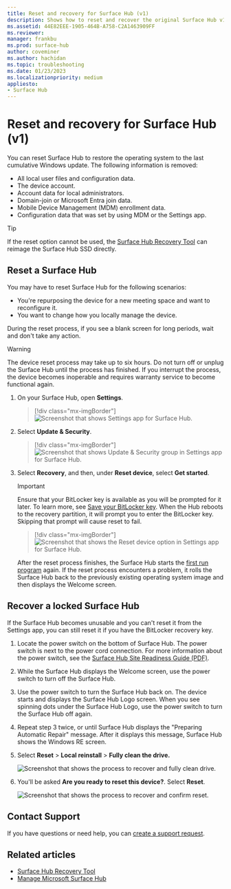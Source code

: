 ```yaml
---
title: Reset and recovery for Surface Hub (v1)
description: Shows how to reset and recover the original Surface Hub v1.
ms.assetid: 44E82EEE-1905-464B-A758-C2A1463909FF
ms.reviewer: 
manager: frankbu
ms.prod: surface-hub
author: coveminer
ms.author: hachidan
ms.topic: troubleshooting
ms.date: 01/23/2023
ms.localizationpriority: medium
appliesto:
- Surface Hub
---
```


# Reset and recovery for Surface Hub (v1)

You can reset Surface Hub to restore the operating system to the last cumulative Windows update. The following information is removed:

- All local user files and configuration data. 
- The device account.
- Account data for local administrators.
- Domain-join or Microsoft Entra join data.
- Mobile Device Management (MDM) enrollment data.
- Configuration data that was set by using MDM or the Settings app.

> [!TIP]
> If the reset option cannot be used, the [Surface Hub Recovery Tool](surface-hub-recovery-tool.md) can reimage the Surface Hub SSD directly.

## Reset a Surface Hub

You may have to reset Surface Hub for the following scenarios:

- You're repurposing the device for a new meeting space and want to reconfigure it.
- You want to change how you locally manage the device.

During the reset process, if you see a blank screen for long periods, wait and don't take any action.

> [!WARNING]
> The device reset process may take up to six hours. Do not turn off or unplug the Surface Hub until the process has finished. If you interrupt the process, the device becomes inoperable and requires warranty service to become functional again.

1. On your Surface Hub, open **Settings**.

   > [!div class="mx-imgBorder"]
   > ![Screenshot that shows Settings app for Surface Hub.](images/sh-settings.png)

2. Select **Update & Security**.

   > [!div class="mx-imgBorder"]
   > ![Screenshot that shows Update & Security group in Settings app for Surface Hub.](images/sh-settings-update-security.png)

3. Select **Recovery**, and then, under **Reset device**, select **Get started**.

   > [!IMPORTANT]
   > Ensure that your BitLocker key is available as you will be prompted for it later. To learn more, see [Save your BitLocker key](save-bitlocker-key-surface-hub.md). When the Hub reboots to the recovery partition, it will prompt you to enter the BitLocker key. Skipping that prompt will cause reset to fail.

   > [!div class="mx-imgBorder"]
   > ![Screenshot that shows the Reset device option in Settings app for Surface Hub.](images/sh-settings-reset-device.png)

   After the reset process finishes, the Surface Hub starts the [first run program](first-run-program-surface-hub.md) again. If the reset process encounters a problem, it rolls the Surface Hub back to the previously existing operating system image and then displays the Welcome screen.

## Recover a locked Surface Hub

If the Surface Hub becomes unusable and you can't reset it from the Settings app, you can still reset it if you have the BitLocker recovery key.

1. Locate the power switch on the bottom of Surface Hub. The power switch is next to the power cord connection. For more information about the power switch, see the [Surface Hub Site Readiness Guide (PDF)](surface-hub-site-readiness-guide.md).

2. While the Surface Hub displays the Welcome screen, use the power switch to turn off the Surface Hub.

3. Use the power switch to turn the Surface Hub back on. The device starts and displays the Surface Hub Logo screen. When you see spinning dots under the Surface Hub Logo, use the power switch to turn the Surface Hub off again.  

4. Repeat step 3 twice, or until Surface Hub displays the "Preparing Automatic Repair" message. After it displays this message, Surface Hub shows the Windows RE screen.

5. Select **Reset** > **Local reinstall** > **Fully clean the drive.**

   ![Screenshot that shows the process to recover and fully clean drive.](images/recover-fully-clean-drive.png)

8. You'll be asked **Are you ready to reset this device?**. Select **Reset**.

   ![Screenshot that shows the process to recover and confirm reset.](images/recover-confirm-reset.png)

## Contact Support

If you have questions or need help, you can [create a support request](https://support.microsoft.com/supportforbusiness/productselection).

## Related articles

- [Surface Hub Recovery Tool](surface-hub-recovery-tool.md)
- [Manage Microsoft Surface Hub](manage-surface-hub.md)
